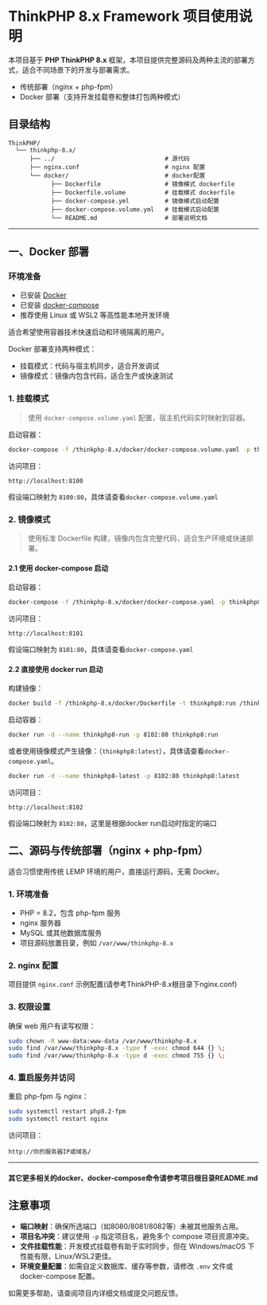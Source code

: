 # ThinkPHP 8.x Framework 项目使用说明

本项目基于 **PHP ThinkPHP 8.x** 框架，本项目提供完整源码及两种主流的部署方式，适合不同场景下的开发与部署需求。

- 传统部署（nginx + php-fpm）
- Docker 部署（支持开发挂载卷和整体打包两种模式）

## 目录结构
```text
ThinkPHP/
  └── thinkphp-8.x/
      ├── ../                               # 源代码
      ├── nginx.conf                        # nginx 配置
      └── docker/                           # docker配置
            ├── Dockerfile                  # 镜像模式 dockerfile
            ├── Dockerfile.volume           # 挂载模式 dockerfile
            ├── docker-compose.yml          # 镜像模式启动配置
            ├── docker-compose.volume.yml   # 挂载模式启动配置
            └── README.md                   # 部署说明文档
```

---

## 一、Docker 部署

### 环境准备

- 已安装 [Docker](https://docs.docker.com/get-docker/)
- 已安装 [docker-compose](https://docs.docker.com/compose/install/)
- 推荐使用 Linux 或 WSL2 等高性能本地开发环境

适合希望使用容器技术快速启动和环境隔离的用户。

Docker 部署支持两种模式：

- 挂载模式：代码与宿主机同步，适合开发调试
- 镜像模式：镜像内包含代码，适合生产或快速测试

### 1. 挂载模式

> 使用 `docker-compose.volume.yaml` 配置，宿主机代码实时映射到容器。

启动容器：
```bash
docker-compose -f /thinkphp-8.x/docker/docker-compose.volume.yaml -p thinkphp8-volume up -d --build
```

访问项目：
```
http://localhost:8100
```
假设端口映射为 `8100:80`，具体请查看`docker-compose.volume.yaml`

### 2. 镜像模式

> 使用标准 Dockerfile 构建，镜像内包含完整代码，适合生产环境或快速部署。

#### 2.1 使用 docker-compose 启动

启动容器：
```bash
docker-compose -f /thinkphp-8.x/docker/docker-compose.yaml -p thinkphp8 up -d --build
```

访问项目：
```
http://localhost:8101
```
假设端口映射为 `8101:80`，具体请查看`docker-compose.yaml`

#### 2.2 直接使用 docker run 启动

构建镜像：
```bash
docker build -f /thinkphp-8.x/docker/Dockerfile -t thinkphp8:run /thinkphp-8.x/docker
```

启动容器：
```bash
docker run -d --name thinkphp8-run -p 8102:80 thinkphp8:run
```

或者使用镜像模式产生镜像：（`thinkphp8:latest`），具体请查看`docker-compose.yaml`。

```bash
docker run -d --name thinkphp8-latest -p 8102:80 thinkphp8:latest
```

访问项目：
```
http://localhost:8102
```
假设端口映射为 `8102:80`，这里是根据docker run启动时指定的端口

## 二、源码与传统部署（nginx + php-fpm）

适合习惯使用传统 LEMP 环境的用户，直接运行源码，无需 Docker。

### 1. 环境准备

- PHP = 8.2，包含 php-fpm 服务
- nginx 服务器
- MySQL 或其他数据库服务
- 项目源码放置目录，例如 `/var/www/thinkphp-8.x`

### 2. nginx 配置

项目提供 `nginx.conf` 示例配置(请参考ThinkPHP-8.x根目录下nginx.conf)

### 3. 权限设置

确保 web 用户有读写权限：
```bash
sudo chown -R www-data:www-data /var/www/thinkphp-8.x
sudo find /var/www/thinkphp-8.x -type f -exec chmod 644 {} \;
sudo find /var/www/thinkphp-8.x -type d -exec chmod 755 {} \;
```

### 4. 重启服务并访问

重启 php-fpm 与 nginx：
```bash
sudo systemctl restart php8.2-fpm
sudo systemctl restart nginx
```

访问项目：
```
http://你的服务器IP或域名/
```
---

#### 其它更多相关的docker、docker-compose命令请参考项目根目录README.md

## 注意事项

- **端口映射**：确保所选端口（如8080/8081/8082等）未被其他服务占用。
- **项目名冲突**：建议使用 `-p` 指定项目名，避免多个 compose 项目资源冲突。
- **文件挂载性能**：开发模式挂载卷有助于实时同步，但在 Windows/macOS 下性能有限，Linux/WSL2更佳。
- **环境变量配置**：如需自定义数据库、缓存等参数，请修改 `.env` 文件或 docker-compose 配置。

如需更多帮助，请查阅项目内详细文档或提交问题反馈。
